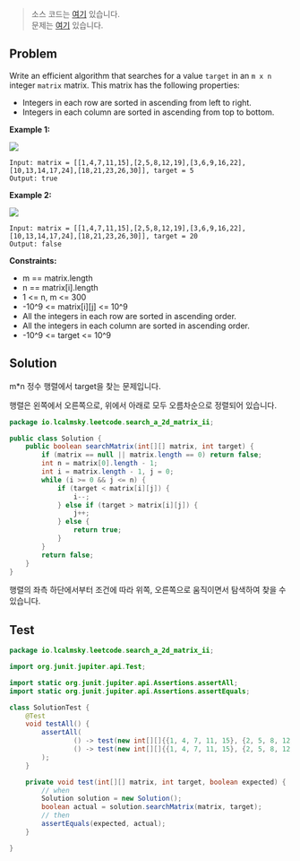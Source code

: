 > 소스 코드는 [여기](https://github.com/lcalmsky/leetcode/blob/master/src/main/java/io/lcalmsky/leetcode/search_a_2d_matrix_ii/Solution.java) 있습니다.  
> 문제는 [여기](https://leetcode.com/problems/search-a-2d-matrix-ii/) 있습니다.

## Problem

Write an efficient algorithm that searches for a value `target` in an `m x n` integer `matrix` matrix. This matrix has the following properties:

* Integers in each row are sorted in ascending from left to right.
* Integers in each column are sorted in ascending from top to bottom.

**Example 1:**

![](https://assets.leetcode.com/uploads/2020/11/24/searchgrid2.jpg)

```text
Input: matrix = [[1,4,7,11,15],[2,5,8,12,19],[3,6,9,16,22],[10,13,14,17,24],[18,21,23,26,30]], target = 5
Output: true
```

**Example 2:**

![](https://assets.leetcode.com/uploads/2020/11/24/searchgrid.jpg)

```text
Input: matrix = [[1,4,7,11,15],[2,5,8,12,19],[3,6,9,16,22],[10,13,14,17,24],[18,21,23,26,30]], target = 20
Output: false
```

**Constraints:**

* m == matrix.length
* n == matrix[i].length
* 1 <= n, m <= 300
* -10^9 <= matrix[i][j] <= 10^9
* All the integers in each row are sorted in ascending order.
* All the integers in each column are sorted in ascending order.
* -10^9 <= target <= 10^9

## Solution

m*n 정수 행렬에서 target을 찾는 문제입니다.

행렬은 왼쪽에서 오른쪽으로, 위에서 아래로 모두 오름차순으로 정렬되어 있습니다.

```java
package io.lcalmsky.leetcode.search_a_2d_matrix_ii;

public class Solution {
    public boolean searchMatrix(int[][] matrix, int target) {
        if (matrix == null || matrix.length == 0) return false;
        int n = matrix[0].length - 1;
        int i = matrix.length - 1, j = 0;
        while (i >= 0 && j <= n) {
            if (target < matrix[i][j]) {
                i--;
            } else if (target > matrix[i][j]) {
                j++;
            } else {
                return true;
            }
        }
        return false;
    }
}

```

행렬의 좌측 하단에서부터 조건에 따라 위쪽, 오른쪽으로 움직이면서 탐색하여 찾을 수 있습니다. 

## Test

```java
package io.lcalmsky.leetcode.search_a_2d_matrix_ii;

import org.junit.jupiter.api.Test;

import static org.junit.jupiter.api.Assertions.assertAll;
import static org.junit.jupiter.api.Assertions.assertEquals;

class SolutionTest {
    @Test
    void testAll() {
        assertAll(
                () -> test(new int[][]{{1, 4, 7, 11, 15}, {2, 5, 8, 12, 19}, {3, 6, 9, 16, 22}, {10, 13, 14, 17, 24}, {18, 21, 23, 26, 30}}, 5, true),
                () -> test(new int[][]{{1, 4, 7, 11, 15}, {2, 5, 8, 12, 19}, {3, 6, 9, 16, 22}, {10, 13, 14, 17, 24}, {18, 21, 23, 26, 30}}, 20, false)
        );
    }

    private void test(int[][] matrix, int target, boolean expected) {
        // when
        Solution solution = new Solution();
        boolean actual = solution.searchMatrix(matrix, target);
        // then
        assertEquals(expected, actual);
    }

}
```